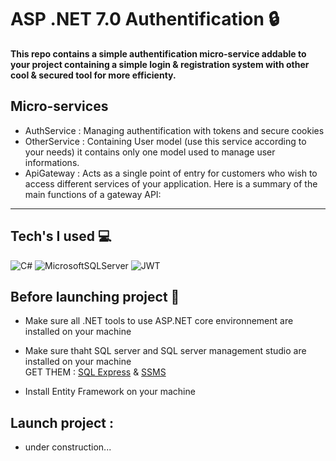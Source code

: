 # ASP .NET 7.0 Authentification 🔒

<strong>This repo contains a simple authentification micro-service addable to your project containing a simple login & registration system with other cool & secured tool for more efficienty.</strong>

## Micro-services

- AuthService : Managing authentification with tokens and secure cookies </br>
- OtherService : Containing User model (use this service according to your needs) it contains only one model used to manage user informations. </br>
- ApiGateway : Acts as a single point of entry for customers who wish to access different services of your application. Here is a summary of the main functions of a gateway API: </br>

---

## Tech's I used 💻

![C#](https://img.shields.io/badge/c%23-%23239120.svg?style=for-the-badge&logo=c-sharp&logoColor=white) ![MicrosoftSQLServer](https://img.shields.io/badge/Microsoft%20SQL%20Sever-CC2927?style=for-the-badge&logo=microsoft%20sql%20server&logoColor=white) ![JWT](https://img.shields.io/badge/JWT-black?style=for-the-badge&logo=JSON%20web%20tokens)


## Before launching project 🚨

- Make sure all .NET tools to use ASP.NET core environnement are installed on your machine <br>

- Make sure thaht SQL server and SQL server management studio are installed on your machine <br> 
GET THEM : <a href="https://www.microsoft.com/en-us/sql-server/sql-server-downloads">SQL Express</a> & <a href="https://learn.microsoft.com/en-us/sql/ssms/download-sql-server-management-studio-ssms?view=sql-server-ver16">SSMS</a>

- Install Entity Framework on your machine

## Launch project :

- under construction...





